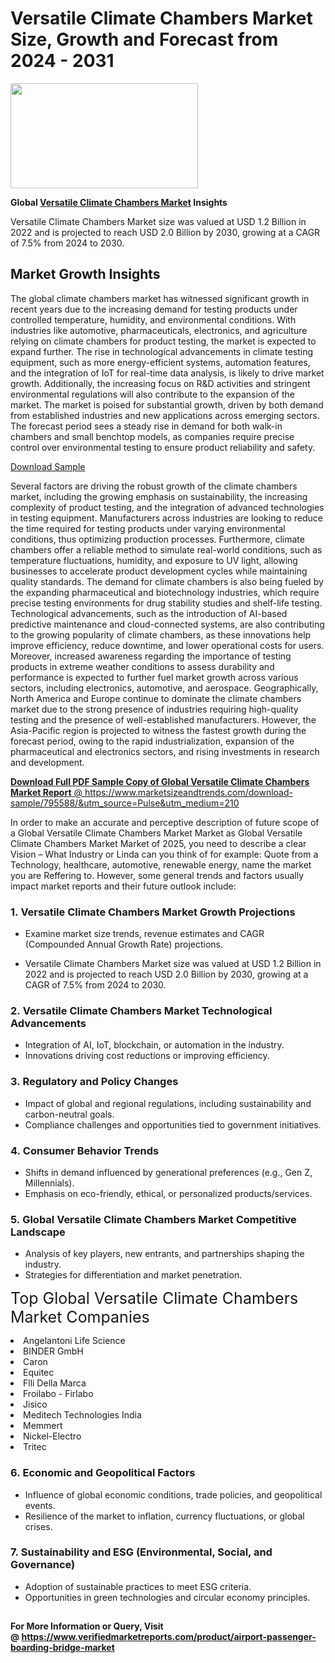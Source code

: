 <H1>Versatile Climate Chambers Market Size, Growth and Forecast from 2024 - 2031</H1><img class="aligncenter size-medium wp-image-584254" src="https://thirdeyenews.in/wp-content/uploads/2024/09/Global-Market-Research-300x168.jpeg" alt="" width="300" height="168" /><p><strong>Global&nbsp;<a href="https://www.marketsizeandtrends.com/download-sample/795588/&amp;utm_source=Pulse&amp;utm_medium=210">Versatile Climate Chambers Market</a> Insights</strong></p><p>Versatile Climate Chambers Market size was valued at USD 1.2 Billion in 2022 and is projected to reach USD 2.0 Billion by 2030, growing at a CAGR of 7.5% from 2024 to 2030.</p><p><h2>Market Growth Insights</h2> <p>The global climate chambers market has witnessed significant growth in recent years due to the increasing demand for testing products under controlled temperature, humidity, and environmental conditions. With industries like automotive, pharmaceuticals, electronics, and agriculture relying on climate chambers for product testing, the market is expected to expand further. The rise in technological advancements in climate testing equipment, such as more energy-efficient systems, automation features, and the integration of IoT for real-time data analysis, is likely to drive market growth. Additionally, the increasing focus on R&D activities and stringent environmental regulations will also contribute to the expansion of the market. The market is poised for substantial growth, driven by both demand from established industries and new applications across emerging sectors. The forecast period sees a steady rise in demand for both walk-in chambers and small benchtop models, as companies require precise control over environmental testing to ensure product reliability and safety.</p> <p><a href="#">Download Sample</a></p> <p>Several factors are driving the robust growth of the climate chambers market, including the growing emphasis on sustainability, the increasing complexity of product testing, and the integration of advanced technologies in testing equipment. Manufacturers across industries are looking to reduce the time required for testing products under varying environmental conditions, thus optimizing production processes. Furthermore, climate chambers offer a reliable method to simulate real-world conditions, such as temperature fluctuations, humidity, and exposure to UV light, allowing businesses to accelerate product development cycles while maintaining quality standards. The demand for climate chambers is also being fueled by the expanding pharmaceutical and biotechnology industries, which require precise testing environments for drug stability studies and shelf-life testing. Technological advancements, such as the introduction of AI-based predictive maintenance and cloud-connected systems, are also contributing to the growing popularity of climate chambers, as these innovations help improve efficiency, reduce downtime, and lower operational costs for users. Moreover, increased awareness regarding the importance of testing products in extreme weather conditions to assess durability and performance is expected to further fuel market growth across various sectors, including electronics, automotive, and aerospace. Geographically, North America and Europe continue to dominate the climate chambers market due to the strong presence of industries requiring high-quality testing and the presence of well-established manufacturers. However, the Asia-Pacific region is projected to witness the fastest growth during the forecast period, owing to the rapid industrialization, expansion of the pharmaceutical and electronics sectors, and rising investments in research and development. <p><a href="#"></p><p><span class=""><strong>Download Full PDF Sample Copy of Global Versatile Climate Chambers Market Report</strong> @ <a href="https://www.marketsizeandtrends.com/download-sample/795588/&amp;utm_source=Pulse&amp;utm_medium=210" target="_blank">https://www.marketsizeandtrends.com/download-sample/795588/&amp;utm_source=Pulse&amp;utm_medium=210</a></span></p><p>In order to make an accurate and perceptive description of future scope of a Global&nbsp;Versatile Climate Chambers Market Market as Global&nbsp;Versatile Climate Chambers Market Market of 2025, you need to describe a clear Vision &ndash; What Industry or Linda can you think of for example: Quote from a Technology, healthcare, automotive, renewable energy, name the market you are Reffering to. However, some general trends and factors usually impact market reports and their future outlook include:</p><h3>1.&nbsp;<strong>Versatile Climate Chambers Market Growth Projections</strong></h3><ul><li>Examine market size trends, revenue estimates and CAGR (Compounded Annual Growth Rate) projections.</li><li><p>Versatile Climate Chambers Market size was valued at USD 1.2 Billion in 2022 and is projected to reach USD 2.0 Billion by 2030, growing at a CAGR of 7.5% from 2024 to 2030.</p></li></ul><h3>2.&nbsp;<strong>Versatile Climate Chambers Market Technological Advancements</strong></h3><ul><li>Integration of AI, IoT, blockchain, or automation in the industry.</li><li>Innovations driving cost reductions or improving efficiency.</li></ul><h3>3.&nbsp;<strong>Regulatory and Policy Changes</strong></h3><ul><li>Impact of global and regional regulations, including sustainability and carbon-neutral goals.</li><li>Compliance challenges and opportunities tied to government initiatives.</li></ul><h3>4.&nbsp;<strong>Consumer Behavior Trends</strong></h3><ul><li>Shifts in demand influenced by generational preferences (e.g., Gen Z, Millennials).</li><li>Emphasis on eco-friendly, ethical, or personalized products/services.</li></ul><h3>5.&nbsp;<strong>Global Versatile Climate Chambers Market Competitive Landscape</strong></h3><ul><li>Analysis of key players, new entrants, and partnerships shaping the industry.</li><li>Strategies for differentiation and market penetration.</li></ul><p data-pm-slice="1 1 []"><span style="color: inherit; font-family: inherit; font-size: 25px;">Top Global Versatile Climate Chambers Market Companies</span></p><div class="" data-test-id=""><p><li>Angelantoni Life Science</li><li> BINDER GmbH</li><li> Caron</li><li> Equitec</li><li> Flli Della Marca</li><li> Froilabo - Firlabo</li><li> Jisico</li><li> Meditech Technologies India</li><li> Memmert</li><li> Nickel-Electro</li><li> Tritec</li></p></div><h3>6.&nbsp;<strong>Economic and Geopolitical Factors</strong></h3><ul><li>Influence of global economic conditions, trade policies, and geopolitical events.</li><li>Resilience of the market to inflation, currency fluctuations, or global crises.</li></ul><h3>7.&nbsp;<strong>Sustainability and ESG (Environmental, Social, and Governance)</strong></h3><ul><li>Adoption of sustainable practices to meet ESG criteria.</li><li>Opportunities in green technologies and circular economy principles.</li></ul><h2><strong style="font-size: 14px;">For More Information or Query, Visit @&nbsp;</strong><a style="background-color: #ffffff; font-size: 14px;" href="https://www.marketsizeandtrends.com/report/versatile-climate-chambers-market/" target="_blank">https://www.verifiedmarketreports.com/product/airport-passenger-boarding-bridge-market</a></h2>
